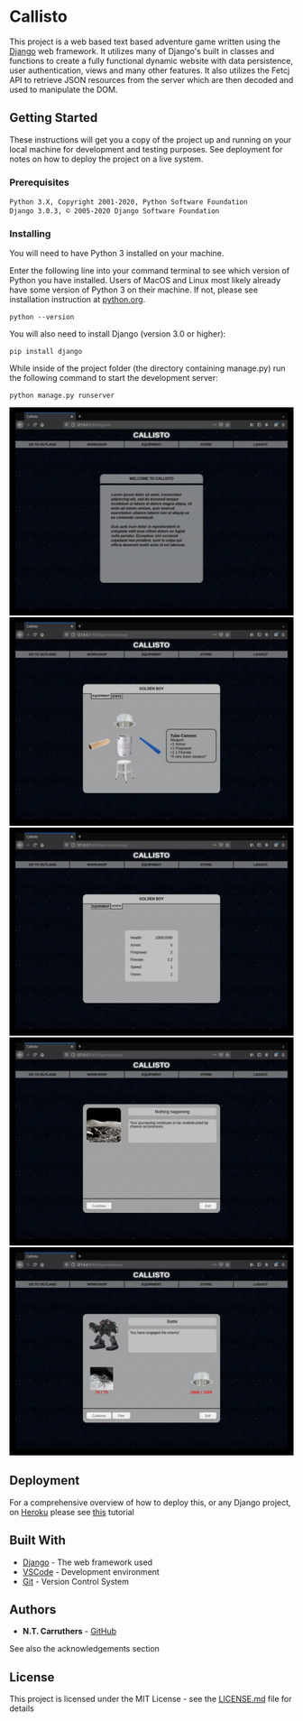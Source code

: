 # Callisto

This project is a web based text based adventure game written using the [Django](https://www.djangoproject.com/) web framework. It utilizes many of Django's built in classes and functions to create a fully functional dynamic website with data persistence, user authentication, views and many other features.  It also utilizes the Fetcj API to retrieve JSON resources from the server which are then decoded and used to manipulate the DOM.

## Getting Started

These instructions will get you a copy of the project up and running on your local machine for development and testing purposes. See deployment for notes on how to deploy the project on a live system.

### Prerequisites

```
Python 3.X, Copyright 2001-2020, Python Software Foundation
Django 3.0.3, © 2005-2020 Django Software Foundation 
```

### Installing

You will need to have Python 3 installed on your machine.

Enter the following line into your command terminal to see which version of Python you have installed. Users of MacOS and Linux most likely already have some version of Python 3 on their machine. If not, please see installation instruction at [python.org](https://docs.python.org/3/).

```
python --version
```

You will also need to install Django (version 3.0 or higher):

```
pip install django
```

While inside of the project folder (the directory containing manage.py) run the following command to start the development server:

```
python manage.py runserver
```
![mech](mech1.jpg)
![mech](mech2.jpg)
![mech](mech3.jpg)
![mech](mech4.jpg)
![mech](mech5.jpg)

## Deployment

For a comprehensive overview of how to deploy this, or any Django project, on [Heroku](https://www.heroku.com/) please see [this](https://developer.mozilla.org/en-US/docs/Learn/Server-side/Django/Deployment) tutorial

## Built With

* [Django](https://www.djangoproject.com/) - The web framework used
* [VSCode](https://code.visualstudio.com/) - Development environment
* [Git](https://git-scm.com/) - Version Control System

## Authors

* **N.T. Carruthers** - [GitHub](https://github.com/gif007)

See also the acknowledgements section

## License

This project is licensed under the MIT License - see the [LICENSE.md](LICENSE.md) file for details